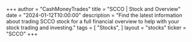 +++
author = "CashMoneyTrades"
title = "SCCO | Stock and Overview"
date = "2024-01-12T10:00:00"
description = "Find the latest information about trading SCCO stock for a full financial overview to help with your stock trading and investing."
tags = [
"Stocks",
]
layout = "stocks"
ticker = "SCCO"
+++
        


    
        